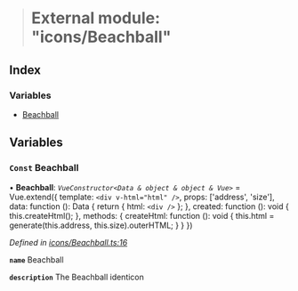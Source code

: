 > # External module: "icons/Beachball"

## Index

### Variables

* [Beachball](_icons_beachball_.md#const-beachball)

## Variables

### `Const` Beachball

• **Beachball**: *`VueConstructor<Data & object & object & Vue>`* =  Vue.extend({
  template: `<div v-html="html" />`,
  props: ['address', 'size'],
  data: function (): Data {
    return {
      html: `<div />`
    };
  },
  created: function (): void {
    this.createHtml();
  },
  methods: {
    createHtml: function (): void {
      this.html = generate(this.address, this.size).outerHTML;
    }
  }
})

*Defined in [icons/Beachball.ts:16](https://github.com/polkadot-js/ui/blob/7f68029/packages/vue-identicon/src/icons/Beachball.ts#L16)*

**`name`** Beachball

**`description`** The Beachball identicon